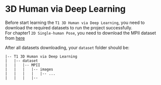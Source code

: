 # 3D Human via Deep Learning

Before start learning the `T1 3D Human via Deep Learning`, you need to download the required datasets to run the project successfully.<br>
For chapter1 `2D Single-human Pose`, you need to download the MPII dataset from [here](http://human-pose.mpi-inf.mpg.de/)

After all datasets downloading, your `dataset` folder should be:
```
|-- T1 3D Human via Deep Learning
|   |-- dataset  
|   |   |-- MPII
|   |   |   |-- images
|   |   |   |   |-- ...
|   |   |   |-- 
```
